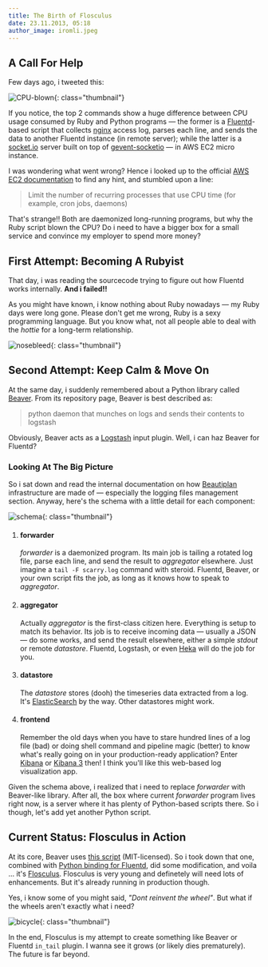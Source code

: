 ```yaml
---
title: The Birth of Flosculus
date: 23.11.2013, 05:18
author_image: iromli.jpeg
---
```


## A Call For Help

Few days ago, i tweeted this:

![CPU-blown](/img/2013/11/cpu-blown.png){: class="thumbnail"}

If you notice, the top 2 commands show a huge difference between
CPU usage consumed by Ruby and Python programs — the former is a
[Fluentd][fluentd]-based script that collects [nginx][nginx] access log,
parses each line, and sends the data to another Fluentd instance
(in remote server); while the latter is a [socket.io][socket.io]
server built on top of [gevent-socketio][gevent-socketio] —
in AWS EC2 micro instance.

I was wondering what went wrong?
Hence i looked up to the official [AWS EC2 documentation][ec2]
to find any hint, and stumbled upon a line:

> Limit the number of recurring processes that use CPU time (for example, cron jobs, daemons)

That's strange!! Both are daemonized long-running programs, but why the Ruby script blown the CPU?
Do i need to have a bigger box for a small service
and convince my employer to spend more money?

[beautiplan]: https://www.beautiplan.com/
[gevent-socketio]: https://github.com/abourget/gevent-socketio
[fluentd]: http://fluentd.org/
[nginx]: http://nginx.org/
[socket.io]: http://socket.io/
[ec2]: http://docs.aws.amazon.com/AWSEC2/latest/UserGuide/concepts_micro_instances.html#when-instance-uses-allotted-resources

## First Attempt: Becoming A Rubyist

That day, i was reading the sourcecode trying to figure out
how Fluentd works internally. __And i failed!!__

As you might have known, i know nothing about Ruby nowadays — my Ruby days were long gone.
Please don't get me wrong, Ruby is a sexy programming language.
But you know what, not all people able to deal with the _hottie_ for a long-term relationship.

![nosebleed](/img/2013/11/nosebleed-anime.jpg){: class="thumbnail"}

## Second Attempt: Keep Calm & Move On

At the same day, i suddenly remembered about a Python library called [Beaver][beaver].
From its repository page, Beaver is best described as:

> python daemon that munches on logs and sends their contents to logstash

Obviously, Beaver acts as a [Logstash][logstash] input plugin.
Well, i can haz Beaver for Fluentd?

[beaver]: https://github.com/josegonzalez/beaver
[logstash]: http://logstash.net/

### Looking At The Big Picture

So i sat down and read the internal documentation on how [Beautiplan][beautiplan]
infrastructure are made of — especially the logging files management section.
Anyway, here's the schema with a little detail for each component:

![schema](/img/2013/11/schema.png){: class="thumbnail"}

1.  #### forwarder

    _forwarder_ is a daemonized program. Its main job is tailing a rotated log file,
    parse each line, and send the result to _aggregator_ elsewhere.
    Just imagine a `tail -F scarry.log` command with steroid.
    Fluentd, Beaver, or your own script fits the job, as long as it knows
    how to speak to _aggregator_.

2.  #### aggregator

    Actually _aggregator_ is the first-class citizen here.
    Everything is setup to match its behavior.
    Its job is to receive incoming data — usually a JSON — do some works,
    and send the result elsewhere, either a simple _stdout_ or remote _datastore_.
    Fluentd, Logstash, or even [Heka][heka] will do the job for you.

3.  #### datastore

    The _datastore_ stores (dooh) the timeseries data extracted from a log.
    It's [ElasticSearch][elasticsearch] by the way. Other datastores might work.

4.  #### frontend

    Remember the old days when you have to stare hundred lines of a log file (bad)
    or doing shell command and pipeline magic (better) to know what's really
    going on in your production-ready application?
    Enter [Kibana][old_kibana] or [Kibana 3][new_kibana] then!
    I think you'll like this web-based log visualization app.

Given the schema above, i realized that i need to replace _forwarder_ with
Beaver-like library. After all, the box where current _forwarder_ program lives
right now, is a server where it has plenty of Python-based scripts there.
So i though, let's add yet another Python script.

[beautiplan]: http://www.beautiplan.com/
[heka]: https://github.com/mozilla-services/heka
[elasticsearch]: http://elasticsearch.org/
[old_kibana]: http://rashidkpc.github.io/Kibana/
[new_kibana]: http://www.elasticsearch.org/overview/kibana/

## Current Status: Flosculus in Action

At its core, Beaver uses [this script][script] (MIT-licensed).
So i took down that one, combined with [Python binding for Fluentd][fluent-logger],
did some modification, and voila ... it's [Flosculus][flosculus].
Flosculus is very young and definetely will need lots of enhancements.
But it's already running in production though.

Yes, i know some of you might said, _"Dont reinvent the wheel"_.
But what if the wheels aren't exactly what i need?

![bicycle](/img/2013/11/bicycle.jpg){: class="thumbnail"}

In the end, Flosculus is my attempt to create something like Beaver or Fluentd `in_tail` plugin.
I wanna see it grows (or likely dies prematurely). The future is far beyond.

[script]: http://code.activestate.com/recipes/577968-log-watcher-tail-f-log/
[fluent-logger]: https://github.com/fluent/fluent-logger-python
[flosculus]: https://github.com/iromli/flosculus
